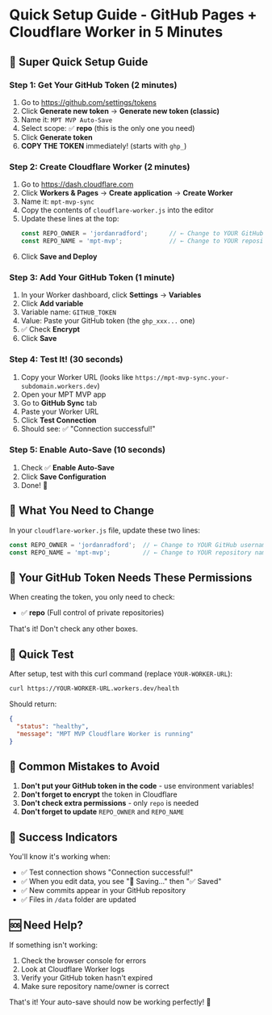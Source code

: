 # Quick Setup Guide - GitHub Pages + Cloudflare Worker in 5 Minutes

## 🚀 Super Quick Setup Guide

### Step 1: Get Your GitHub Token (2 minutes)
1. Go to https://github.com/settings/tokens
2. Click **Generate new token** → **Generate new token (classic)**
3. Name it: `MPT MVP Auto-Save`
4. Select scope: ✅ **repo** (this is the only one you need)
5. Click **Generate token**
6. **COPY THE TOKEN** immediately! (starts with `ghp_`)

### Step 2: Create Cloudflare Worker (2 minutes)
1. Go to https://dash.cloudflare.com
2. Click **Workers & Pages** → **Create application** → **Create Worker**
3. Name it: `mpt-mvp-sync`
4. Copy the contents of `cloudflare-worker.js` into the editor
5. Update these lines at the top:
   ```javascript
   const REPO_OWNER = 'jordanradford';      // ← Change to YOUR GitHub username
   const REPO_NAME = 'mpt-mvp';             // ← Change to YOUR repository name
   ```
6. Click **Save and Deploy**

### Step 3: Add Your GitHub Token (1 minute)
1. In your Worker dashboard, click **Settings** → **Variables**
2. Click **Add variable**
3. Variable name: `GITHUB_TOKEN`
4. Value: Paste your GitHub token (the `ghp_xxx...` one)
5. ✅ Check **Encrypt**
6. Click **Save**

### Step 4: Test It! (30 seconds)
1. Copy your Worker URL (looks like `https://mpt-mvp-sync.your-subdomain.workers.dev`)
2. Open your MPT MVP app
3. Go to **GitHub Sync** tab
4. Paste your Worker URL
5. Click **Test Connection**
6. Should see: ✅ "Connection successful!"

### Step 5: Enable Auto-Save (10 seconds)
1. Check ✅ **Enable Auto-Save**
2. Click **Save Configuration**
3. Done! 🎉

## 🔧 What You Need to Change

In your `cloudflare-worker.js` file, update these two lines:
```javascript
const REPO_OWNER = 'jordanradford';  // ← Change to YOUR GitHub username
const REPO_NAME = 'mpt-mvp';         // ← Change to YOUR repository name
```

## 🎯 Your GitHub Token Needs These Permissions

When creating the token, you only need to check:
- ✅ **repo** (Full control of private repositories)

That's it! Don't check any other boxes.

## 🧪 Quick Test

After setup, test with this curl command (replace `YOUR-WORKER-URL`):
```bash
curl https://YOUR-WORKER-URL.workers.dev/health
```

Should return:
```json
{
  "status": "healthy",
  "message": "MPT MVP Cloudflare Worker is running"
}
```

## 🚨 Common Mistakes to Avoid

1. **Don't put your GitHub token in the code** - use environment variables!
2. **Don't forget to encrypt** the token in Cloudflare
3. **Don't check extra permissions** - only `repo` is needed
4. **Don't forget to update** `REPO_OWNER` and `REPO_NAME`

## 🎉 Success Indicators

You'll know it's working when:
- ✅ Test connection shows "Connection successful!"
- ✅ When you edit data, you see "💾 Saving..." then "✅ Saved"
- ✅ New commits appear in your GitHub repository
- ✅ Files in `/data` folder are updated

## 🆘 Need Help?

If something isn't working:
1. Check the browser console for errors
2. Look at Cloudflare Worker logs
3. Verify your GitHub token hasn't expired
4. Make sure repository name/owner is correct

That's it! Your auto-save should now be working perfectly! 🚀
